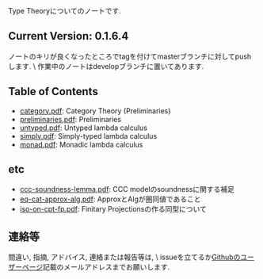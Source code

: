 ---
---

Type Theoryについてのノートです.

## Current Version: 0.1.6.4

ノートのキリが良くなったところでtagを付けてmasterブランチに対してpushします. \\
作業中のノートはdevelopブランチに置いてあります.

## Table of Contents

- [category.pdf](pdf/category.pdf): Category Theory (Preliminaries)
- [preliminaries.pdf](pdf/preliminaries.pdf): Preliminaries
- [untyped.pdf](pdf/untyped.pdf): Untyped lambda calculus
- [simply.pdf](pdf/simply.pdf): Simply-typed lambda calculus
- [monad.pdf](pdf/monad.pdf): Monadic lambda calculus

## etc

- [ccc-soundness-lemma.pdf](pdf/ccc-soundness-lemma.pdf): CCC modelのsoundnessに関する補足
- [eq-cat-approx-alg.pdf](pdf/eq-cat-approx-alg.pdf): ApproxとAlgが圏同値であること
- [iso-on-cpt-fp.pdf](pdf/iso-on-cpt-fp.pdf): Finitary Projectionsの作る同型について

## 連絡等

間違い, 指摘, アドバイス, 連絡または報告等は, \\
issueを立てるか[Githubのユーザーページ](https://github.com/myuon)記載のメールアドレスまでお願いします.


